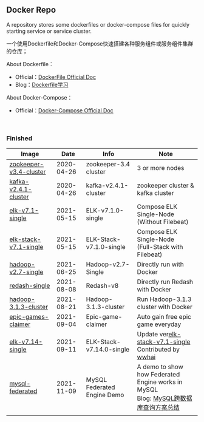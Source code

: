 ## Docker Repo

A repository stores some dockerfiles or docker-compose files for quickly starting service or service cluster.

一个使用Dockerfile和Docker-Compose快速搭建各种服务组件或服务组件集群的仓库；

About Dockerfile：

-   Official：[DockerFile Official Doc](https://docs.docker.com/engine/reference/builder/)
-   Blog：[Dockerfile学习](https://jasonkayzk.github.io/2019/10/16/Dockerfile%E5%AD%A6%E4%B9%A0/)

About Docker-Compose：

-   Official：[Docker-Compose Official Doc](https://docs.docker.com/compose/)

<br/>

### Finished

| Image                                                        | Date       | Info                        | Note                                                         |
| ------------------------------------------------------------ | ---------- | --------------------------- | ------------------------------------------------------------ |
| [zookeeper-v3.4-cluster](https://github.com/JasonkayZK/docker_repo/tree/zookeeper-v3.4-cluster) | 2020-04-26 | zookeeper-3.4 cluster       | 3 or more nodes                                              |
| [kafka-v2.4.1-cluster](https://github.com/JasonkayZK/docker_repo/tree/kafka-v2.4.1-cluster) | 2020-04-26 | kafka-v2.4.1-cluster        | zookeeper cluster & kafka cluster                            |
| [elk-v7.1-single](https://github.com/JasonkayZK/docker_repo/tree/elk-v7.1-single) | 2021-05-15 | ELK-v7.1.0-single           | Compose ELK Single-Node<br />(Without Filebeat)              |
| [elk-stack-v7.1-single](https://github.com/JasonkayZK/docker_repo/tree/elk-stack-v7.1-single) | 2021-05-15 | ELK-Stack-v7.1.0-single     | Compose ELK Single-Node<br />(Full-Stack with Filebeat)      |
| [hadoop-v2.7-single](https://github.com/JasonkayZK/docker_repo/tree/hadoop-v2.7-single) | 2021-06-25 | Hadoop-v2.7-Single          | Directly run with Docker                                     |
| [redash-single](https://github.com/JasonkayZK/docker_repo/tree/redash-single) | 2021-08-08 | Redash-v8                   | Directly run Redash with Docker                              |
| [hadoop-3.1.3-cluster](https://github.com/JasonkayZK/docker_repo/tree/hadoop-3.1.3-cluster) | 2021-08-21 | Hadoop-3.1.3-cluster        | Run Hadoop-3.1.3 cluster with Docker                         |
| [epic-games-claimer](https://github.com/JasonkayZK/docker_repo/tree/epic-games-claimer) | 2021-09-04 | Epic-game-claimer           | Auto gain free epic game everyday                            |
| [elk-v7.14-single](https://github.com/JasonkayZK/docker_repo/tree/elk-v7.14-single) | 2021-09-11 | ELK-Stack-v7.14.0-single    | Update ver[elk-stack-v7.1-single](https://github.com/JasonkayZK/docker_repo/tree/elk-stack-v7.1-single)<br />Contributed by [wwhai](https://github.com/wwhai) |
| [mysql-federated](https://github.com/JasonkayZK/docker-repo/tree/mysql-federated) | 2021-11-09 | MySQL Federated Engine Demo | A demo to show how Federated Engine works in MySQL<br />Blog: [MySQL跨数据库查询方案总结](https://jasonkayzk.github.io/2021/11/09/MySQL跨数据库查询方案总结/) |
|                                                              |            |                             |                                                              |

